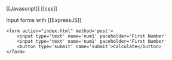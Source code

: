 [[Javascript]] [[css]]

Input forms with [[ExpressJS]]
```
<form action="index.html" method='post'>
	<input type='text' name='num1' paceholder='First Number'
	<input type='text' name='num1' paceholder='First Number'
	<button type='submit' name='submit'>Calculate</button>
</form>
```

